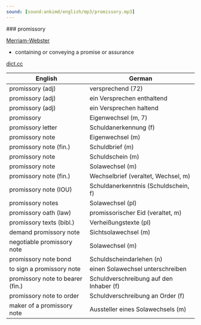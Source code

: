 ```yaml
---
sound: [sound:ankimd/english/mp3/promissory.mp3]
---
```


\### promissory

[Merriam-Webster](https://www.merriam-webster.com/dictionary/promissory)

- containing or conveying a promise or assurance

[dict.cc](https://www.dict.cc/promissory)

| English        | German       |
| -------------- | ------------ |
| promissory (adj) | versprechend (72) |
| promissory (adj) | ein Versprechen enthaltend |
| promissory (adj) | ein Versprechen haltend |
| promissory | Eigenwechsel (m, 7) |
| promissory letter | Schuldanerkennung (f) |
| promissory note | Eigenwechsel (m) |
| promissory note (fin.) | Schuldbrief (m) |
| promissory note | Schuldschein (m) |
| promissory note | Solawechsel (m) |
| promissory note (fin.) | Wechselbrief (veraltet, Wechsel, m) |
| promissory note (IOU) | Schuldanerkenntnis (Schuldschein, f) |
| promissory notes | Solawechsel (pl) |
| promissory oath (law) | promissorischer Eid (veraltet, m) |
| promissory texts (bibl.) | Verheißungstexte (pl) |
| demand promissory note | Sichtsolawechsel (m) |
| negotiable promissory note | Solawechsel (m) |
| promissory note bond | Schuldscheindarlehen (n) |
| to sign a promissory note | einen Solawechsel unterschreiben |
| promissory note to bearer (fin.) | Schuldverschreibung auf den Inhaber (f) |
| promissory note to order | Schuldverschreibung an Order (f) |
| maker of a promissory note | Aussteller eines Solawechsels (m) |

